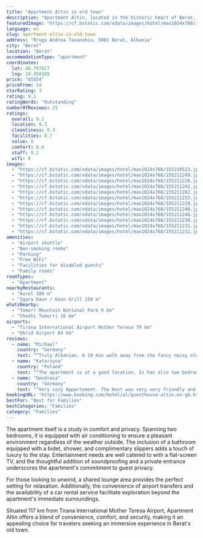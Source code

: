 ```yaml
---
title: "Apartment Altin in old town"
description: "Apartment Altin, located in the historic heart of Berat, presents a unique stay experience with its blend of modern amenities and traditional charm."
featuredImage: "https://cf.bstatic.com/xdata/images/hotel/max1024x768/155210523.jpg?k=07ad64daf969acb45daa0459988eb4afa1a7aad9343bb1c8138ce248075f9d34&o=&hp=1"
language: en
slug: apartment-altin-in-old-town
address: "Rruga Andrea Tavanxhiu, 5001 Berat, Albania"
city: "Berat"
location: "Berat"
accommodationType: "apartment"
coordinates:
  lat: 40.707027
  lng: 19.950389
price: "US$54"
priceFrom: 54
starRating: 3
rating: 9.1
ratingWords: "Outstanding"
numberOfReviews: 25
ratings:
  overall: 9.1
  location: 9.3
  cleanliness: 9.3
  facilities: 8.7
  value: 9
  comfort: 8.8
  staff: 9.2
  wifi: 0
images:
  - "https://cf.bstatic.com/xdata/images/hotel/max1024x768/155210523.jpg?k=07ad64daf969acb45daa0459988eb4afa1a7aad9343bb1c8138ce248075f9d34&o=&hp=1"
  - "https://cf.bstatic.com/xdata/images/hotel/max1024x768/155211249.jpg?k=ae915b4cd7cf47eaee667fbb5585874fd263a387df801bafb475d2d9032e5182&o=&hp=1"
  - "https://cf.bstatic.com/xdata/images/hotel/max1024x768/155211226.jpg?k=fedc88a9e49bffcfeeeff3f2c4e043fbd5d76fc35316fb689d33b6c125f6bdba&o=&hp=1"
  - "https://cf.bstatic.com/xdata/images/hotel/max1024x768/155211242.jpg?k=45e20fc42f94698fb00a4bf9a20d7bdc4f0cb51045bae348a6ce77b96b6eac89&o=&hp=1"
  - "https://cf.bstatic.com/xdata/images/hotel/max1024x768/155211282.jpg?k=4cb5d093ab5fc591b2b99c1d7195df9bced9158127bb8d81b494498e81929bbf&o=&hp=1"
  - "https://cf.bstatic.com/xdata/images/hotel/max1024x768/155211252.jpg?k=71471777ca7dc4e941bdd8912cabc35cbf48aa78ae71032b0f01f2b94675f326&o=&hp=1"
  - "https://cf.bstatic.com/xdata/images/hotel/max1024x768/155211229.jpg?k=df04bb57d46311030a46b0a1ce2c9684fa6bc152d2fcf9d187672657e24d1936&o=&hp=1"
  - "https://cf.bstatic.com/xdata/images/hotel/max1024x768/155211240.jpg?k=10faf562f35218ae58d7e2af0e9a7906116f87839c0b68bbab1e3f1fdb8dcc73&o=&hp=1"
  - "https://cf.bstatic.com/xdata/images/hotel/max1024x768/155211246.jpg?k=eb82ccea22e4479e1159aac7fc0be9bea8ad4aab0d0c9be44a2f90a5217943c2&o=&hp=1"
  - "https://cf.bstatic.com/xdata/images/hotel/max1024x768/155211230.jpg?k=8b857c68d132146a3efafcaa32473463c57cd6e9ab27fabee4f9b0c16dbc320b&o=&hp=1"
  - "https://cf.bstatic.com/xdata/images/hotel/max1024x768/155211231.jpg?k=5149864288d381c5ad38a76df2c5386d6b693182beab5817cb22788dbada2528&o=&hp=1"
  - "https://cf.bstatic.com/xdata/images/hotel/max1024x768/155211232.jpg?k=e3cbfea01d28edf2a4c240870e7095a363faa2ad8f7c02fcd4f154e41e3b6708&o=&hp=1"
amenities:
  - "Airport shuttle"
  - "Non-smoking rooms"
  - "Parking"
  - "Free WiFi"
  - "Facilities for disabled guests"
  - "Family rooms"
roomTypes:
  - "Apartment"
nearbyRestaurants:
  - "Aurel 100 m"
  - "Zgara Kaon / Kaon Grill 150 m"
whatsNearby:
  - "Tomorr Mountain National Park 9 km"
  - "Sheshi Tomorri 16 km"
airports:
  - "Tirana International Airport Mother Teresa 79 km"
  - "Ohrid Airport 84 km"
reviews:
  - name: "Michael"
    country: "Germany"
    text: "“Truly Albanian. A 10 min walk away from the fancy noisy old town. You live where the Albanians live. Impressingly nice and clean place. Good breakfast. WiFi.”"
  - name: "Katarzyna"
    country: "Poland"
    text: "“The apartment is at a good location. Is has also two bedrooms so you can stay here in 5 persons.”"
  - name: "Qendresa"
    country: "Germany"
    text: "“Very cozy Appartement. The Host was very very friendly and helpful. We really enjoyed the stay and hope to come back at some point in Berat. There is also a small fridge and a waterboiler (no kitchen, so pretty much everything you can see in the...”"
bookingURL: "https://www.booking.com/hotel/al/guesthouse-altin.en-gb.html?aid=8035640"
bestFor: "Best for Families"
bestCategories: "Families"
category: "Families"
---
```


The apartment itself is a study in comfort and privacy. Spanning two bedrooms, it is equipped with air conditioning to ensure a pleasant environment regardless of the weather outside. The inclusion of a bathroom equipped with a bidet, shower, and complimentary slippers adds a touch of luxury to the stay. Entertainment needs are well catered to with a flat-screen TV, and the thoughtful addition of soundproofing and a private entrance underscores the apartment's commitment to guest privacy.

For those looking to unwind, a shared lounge area provides the perfect setting for relaxation. Additionally, the convenience of airport transfers and the availability of a car rental service facilitate exploration beyond the apartment's immediate surroundings.

Situated 117 km from Tirana International Mother Teresa Airport, Apartment Altin offers a blend of convenience, comfort, and security, making it an appealing choice for travelers seeking an immersive experience in Berat's old town.